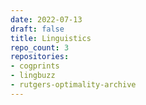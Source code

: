 ```yaml
---
date: 2022-07-13
draft: false
title: Linguistics
repo_count: 3
repositories:
- cogprints
- lingbuzz
- rutgers-optimality-archive
---
```



